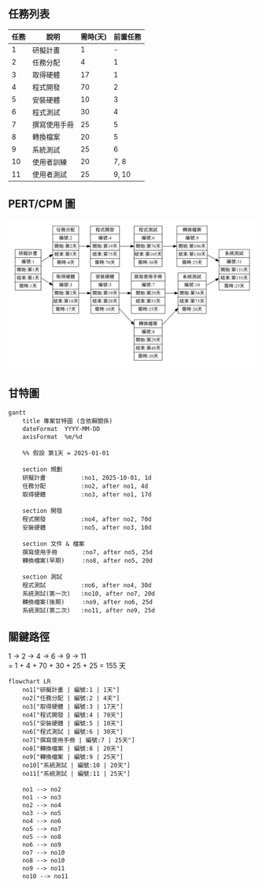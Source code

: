 ## 任務列表
| 任務 | 說明       | 需時(天) | 前置任務   |
|------|------------|----------|------------|
| 1    | 研擬計畫   | 1        | -          |
| 2    | 任務分配   | 4        | 1          |
| 3    | 取得硬體   | 17       | 1          |
| 4    | 程式開發   | 70       | 2          |
| 5    | 安裝硬體   | 10       | 3          |
| 6    | 程式測試   | 30       | 4          |
| 7    | 撰寫使用手冊 | 25       | 5          |
| 8    | 轉換檔案   | 20       | 5          |
| 9    | 系統測試   | 25       | 6          |
| 10   | 使用者訓練 | 20       | 7, 8       |
| 11   | 使用者測試 | 25       | 9, 10      |
## PERT/CPM 圖
![pert](assets/pert.png)
## 甘特圖
```mermaid
gantt
    title 專案甘特圖 (含依賴關係)
    dateFormat  YYYY-MM-DD
    axisFormat  %m/%d

    %% 假設 第1天 = 2025-01-01

    section 規劃
    研擬計畫          :no1, 2025-10-01, 1d
    任務分配          :no2, after no1, 4d
    取得硬體          :no3, after no1, 17d

    section 開發
    程式開發          :no4, after no2, 70d
    安裝硬體          :no5, after no3, 10d

    section 文件 & 檔案
    撰寫使用手冊       :no7, after no5, 25d
    轉換檔案(早期)     :no8, after no5, 20d

    section 測試
    程式測試          :no6, after no4, 30d
    系統測試(第一次)   :no10, after no7, 20d
    轉換檔案(後期)     :no9, after no6, 25d
    系統測試(第二次)   :no11, after no9, 25d
```

## 關鍵路徑
1 → 2 → 4 → 6 → 9 → 11  
= 1 + 4 + 70 + 30 + 25 + 25 = 155 天
```mermaid
flowchart LR
    no1["研擬計畫 | 編號:1 | 1天"]
    no2["任務分配 | 編號:2 | 4天"]
    no3["取得硬體 | 編號:3 | 17天"]
    no4["程式開發 | 編號:4 | 70天"]
    no5["安裝硬體 | 編號:5 | 10天"]
    no6["程式測試 | 編號:6 | 30天"]
    no7["撰寫使用手冊 | 編號:7 | 25天"]
    no8["轉換檔案 | 編號:8 | 20天"]
    no9["轉換檔案 | 編號:9 | 25天"]
    no10["系統測試 | 編號:10 | 20天"]
    no11["系統測試 | 編號:11 | 25天"]

    no1 --> no2
    no1 --> no3
    no2 --> no4
    no3 --> no5
    no4 --> no6
    no5 --> no7
    no5 --> no8
    no6 --> no9
    no7 --> no10
    no8 --> no10
    no9 --> no11
    no10 --> no11
```

